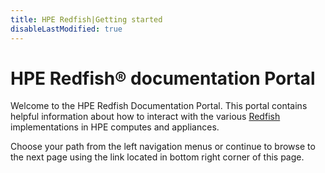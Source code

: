 ```yaml
---
title: HPE Redfish|Getting started
disableLastModified: true
---
```


# HPE Redfish® documentation Portal

Welcome to the HPE Redfish Documentation Portal. This portal contains helpful information about how to interact with the various [Redfish](https://www.dmtf.org/standards/redfish) implementations in HPE computes and appliances.

Choose your path from the left navigation menus or continue to browse to the next page using the link located in bottom right corner of this page.
